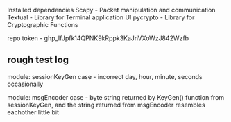 Installed dependencies
Scapy - Packet manipulation and communication
Textual - Library for Terminal application UI
pycrypto - Library for Cryptographic Functions 

repo token - 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

rough test log
------------------
module: sessionKeyGen
case - incorrect day, hour, minute, seconds occasionally

module: msgEncoder
case - byte string returned by KeyGen() function from sessionKeyGen,
        and the string returned from msgEncoder resembles eachother little bit
